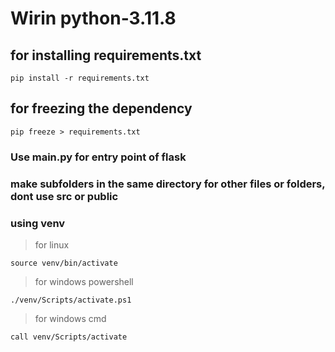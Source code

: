# Wirin python-3.11.8
## for installing requirements.txt
```
pip install -r requirements.txt
```
## for freezing the dependency
```
pip freeze > requirements.txt
```

### Use main.py for entry point of flask
### make subfolders in the same directory for other files or folders, dont use src or public


### using venv
>for linux
```
source venv/bin/activate
```
>for windows powershell
```
./venv/Scripts/activate.ps1
```
>for windows cmd
```
call venv/Scripts/activate
```
